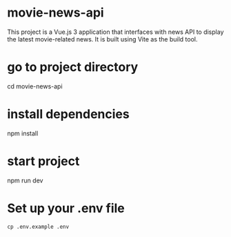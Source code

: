 # movie-news-api
This project is a Vue.js 3 application that interfaces with news API to display the latest movie-related news. 
It is built using Vite as the build tool.

# go to project directory
cd movie-news-api

# install dependencies
npm install   

# start project 
npm run dev

# Set up your .env file 
`cp .env.example .env`
